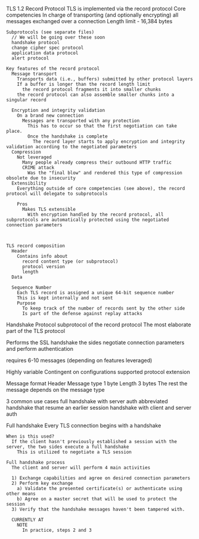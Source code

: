 TLS 1.2
  Record Protocol
    TLS is implemented via the record protocol
    Core competencies
      In charge of transporting (and optionally encrypting) all messages exchanged over a connection
    Length limit - 16,384 bytes

    Subprotocols (see separate files)
      // We will be going over these soon
      handshake protocol
      change cipher spec protocol
      application data protocol
      alert protocol

    Key features of the record protocol
      Message transport
        Transports data (i.e., buffers) submitted by other protocol layers
        If a buffer is longer than the record length limit
          the record protocol fragments it into smaller chunks
        the record protocol can also assemble smaller chunks into a singular record

      Encryption and integrity validation
        On a brand new connection
          Messages are transported with any protection
            This has to occur so that the first negotiation can take place.
            Once the handshake is complete
              The record layer starts to apply encryption and integrity validation according to the negotiated parameters
      Compression
        Not leveraged
          Many people already compress their outbound HTTP traffic
          CRIME attack
            Was the "final blow" and rendered this type of compression obsolete due to insecurity
      Extensibility
        Everything outside of core competencies (see above), the record protocol will delegate to subprotocols

        Pros
          Makes TLS extensible
            With encryption handled by the record protocol, all subprotocols are automatically protected using the negotiated connection parameters
            


    TLS record composition
      Header
        Contains info about
          record content type (or subprotocol)
          protocol version
          length
      Data

      Sequence Number
        Each TLS record is assigned a unique 64-bit sequence number
        This is kept internally and not sent
        Purpose
          To keep track of the number of records sent by the other side
          Is part of the defense against replay attacks

  Handshake Protocol
  subprotocol of the record protocol
  The most elaborate part of the TLS protocol
  
  Performs the SSL handshake
    the sides negotiate connection parameters and perform authentication

  requires 6-10 messages (depending on features leveraged)

  Highly variable
    Contingent on
      configurations 
      supported protocol extension

  Message format
    Header
      Message type
        1 byte
      Length
        3 bytes
    The rest the message depends on the message type

  3 common use cases
    full handshake with server auth
    abbreviated handshake that resume an earlier session
    handshake with client and server auth

  Full handshake
    Every TLS connection begins with a handshake

    When is this used?
      If the client hasn't previously established a session with the server, the two sides execute a full handshake
        This is utilized to negotiate a TLS session

    Full handshake process
      The client and server will perform 4 main activities

      1) Exchange capabilities and agree on desired connection parameters
      2) Perform key exchange
        a) Validate the presented certificate(s) or authenticate using other means
        b) Agree on a master secret that will be used to protect the session
      3) Verify that the handshake messages haven't been tampered with.

      CURRENTLY AT
        NOTE
          In practice, steps 2 and 3


